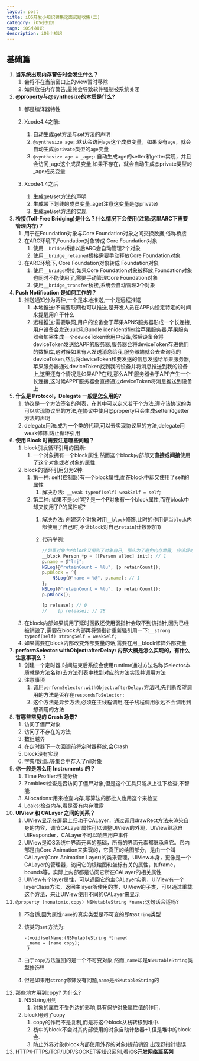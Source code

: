```yaml
---
layout: post
title: iOS开发小知识锦集之面试题收集(二)
category: iOS小知识
tags: iOS小知识
description: iOS小知识
---
```


## 基础篇
1. **当系统出现内存警告时会发生什么？**
    1. 会将不在当前窗口上的view暂时移除
    2. 如果放任内存警告,最终会导致软件强制被系统关闭
2. **@property与@synthesize的本质是什么?** 
    1. 都是编译器特性
    2. Xcode4.4之前:
        1. 自动生成get方法与set方法的声明
        2. `@synthesize age;`:默认会访问`age`这个成员变量，如果没有`age`，就会自动生成`@private`类型的`age`变量
        3. `@synthesize age = _age;`: 自动生成age的setter和getter实现，并且会访问_age这个成员变量,如果不存在，就会自动生成@private类型的_age成员变量
            
    3. Xcode4.4之后
        1. 生成get/set方法的声明
        2. 生成带下划线的成员变量_age(注意这变量是@private)
        3. 生成get/set方法的实现
3. **桥接(Toll-Free Bridging)是什么？什么情况下会使用(注意:这里ARC下需要管理内存)？**
    1. 用于在Foundation对象与Core Foundation对象之间交换数据,俗称桥接
    2. 在ARC环境下,Foundation对象转成 Core Foundation对象
        1. 使用`__bridge`桥接以后ARC会自动管理2个对象
        2. 使用`__bridge_retained`桥接需要手动释放Core Foundation对象
    3. 在ARC环境下, Core Foundation对象转成 Foundation对象
        1. 使用`__bridge`桥接,如果Core Foundation对象被释放,Foundation对象也同时不能使用了,需要手动管理Core Foundation对象
        2. 使用`__bridge_transfer`桥接,系统会自动管理2个对象
4. **Push Notification 是如何工作的？**
    1. 推送通知分为两种,一个是本地推送,一个是远程推送
        1. 本地推送:不需要联网也可以推送,是开发人员在APP内设定特定的时间来提醒用户干什么
        2. 远程推送:需要联网,用户的设备会于苹果APNS服务器形成一个长连接,用户设备会发送uuid和Bundle idenidentifier给苹果服务器,苹果服务器会加密生成一个deviceToken给用户设备,然后设备会将deviceToken发送给APP的服务器,服务器会将deviceToken存进他们的数据库,这时候如果有人发送消息给我,服务器端就会去查询我的deviceToken,然后将deviceToken和要发送的信息发送给苹果服务器,苹果服务器通过deviceToken找到我的设备并将消息推送到我的设备上,这里还有个情况是如果APP在线,那么APP服务器会于APP产生一个长连接,这时候APPF服务器会直接通过deviceToken将消息推送到设备上
5. **什么是 Protocol，Delegate 一般是怎么用的?**
    1. 协议是一个方法签名的列表，在其中可以定义若干个方法,遵守该协议的类可以实现协议里的方法,在协议中使用@property只会生成setter和getter方法的声明
    2. delegate用法:成为一个类的代理,可以去实现协议里的方法,delegate用weak修饰,防止循环引用
6. **使用 Block 时需要注意哪些问题？**
    1. block引发循环引用的因素:
        1. 一个对象拥有一个block属性,然而这个block内部却又**直接或间接**使用了这个对象或者对象的属性.
    2. block的循环引用分为2种:
        1. 第一种: self(控制器)有一个block属性,而在block中却又使用了self的属性
            1.  解决办法:` __weak typeof(self) weakSelf = self`;  
        2. 第二种: 如果不是self呢? 是一个P对象有一个block属性,而在block中却又使用了P的属性呢? 
            1. 解决办法: 创建这个对象时用`__block`修饰,此时的作用是当`block`内部使用了自己时,不让`block`对自己`retain`(计数器加1)
            2. 代码举例: 
                
                ```javascript
                //如果对象中的block又用到了对象自己, 那么为了避免内存泄露, 应该将对象修饰为__block
                __block Person *p = [[Person alloc] init]; // 1
                p.name = @"lnj";
                NSLog(@"retainCount = %lu", [p retainCount]);
                p.pBlock = ^{
                    NSLog(@"name = %@", p.name); // 1
                };
                NSLog(@"retainCount = %lu", [p retainCount]);
                p.pBlock();
                
                [p release]; // 0
                //    [p release]; // 2B
                ```
    3. 在block内部如果调用了延时函数还使用弱指针会取不到该指针,因为已经被销毁了,需要在block内部再将弱指针重新强引用一下:`__strong typeof(self) strongSelf = weakSelf;`
    4. 如果需要在block内部改变外部变量的话,需要在用__block修饰外部变量
7. **performSelector:withObject:afterDelay: 内部大概是怎么实现的，有什么注意事项么？**
    1. 创建一个定时器,时间结束后系统会使用runtime通过方法名称(Selector本质就是方法名称)去方法列表中找到对应的方法实现并调用方法
    2. 注意事项
        1. 调用`performSelector:withObject:afterDelay:`方法时,先判断希望调用的方法是否存在`respondsToSelector:`
        2. 这个方法是异步方法,必须在主线程调用,在子线程调用永远不会调用到想调用的方法
8. **有哪些常见的 Crash 场景?**
    1. 访问了僵尸对象
    2. 访问了不存在的方法
    3. 数组越界
    4. 在定时器下一次回调前将定时器释放,会Crash
    5. block没有实现
    6. 字典/数组..等集合中存入了nil对象
9. **你一般是怎么用 Instruments 的？**
    1. Time Profiler:性能分析
    2. Zombies:检查是否访问了僵尸对象,但是这个工具只能从上往下检查,不智能
    3. Allocations:用来检查内存,写算法的那批人也用这个来检查
    4. Leaks:检查内存,看是否有内存泄露
10. **UIView 和 CALayer 之间的关系？** 
    1. UIView显示在屏幕上归功于CALayer，通过调用drawRect方法来渲染自身的内容，调节CALayer属性可以调整UIView的外观，UIView继承自UIResponder，CALayer不可以响应用户事件
    2. UIView是iOS系统中界面元素的基础，所有的界面元素都继承自它。它内部是由Core Animation来实现的，它真正的绘图部分，是由一个叫CALayer(Core Animation Layer)的类来管理。UIView本身，更像是一个CALayer的管理器，访问它的根绘图和坐标有关的属性，如frame，bounds等，实际上内部都是访问它所在CALayer的相关属性
    3. UIView有个layer属性，可以返回它的主CALayer实例，UIView有一个layerClass方法，返回主layer所使用的类，UIView的子类，可以通过重载这个方法，来让UIView使用不同的CALayer来显示
11. `@property (nonatomic,copy) NSMutableString *name;`这句话合适吗?
    1. 不合适,因为属性`name`的真实类型是不可变的即`NSString`类型
    2. 该类的`set`方法为:
        
        ```
        -(void)setName:(NSMutableString *)name{
         _name = [name copy];
         }
        ```
    3.  由于`copy`方法返回的是一个不可变对象,然而`_name`却是`NSMutableString`类型修饰!!!
    4. 但是如果用`strong`修饰没有问题,`name`是`NSMutableString`的
12. 那些地方用到copy? 为什么?
    1. NSString用到
        1. 对象的属性不受外边的影响,具有保护对象属性值的作用.
    2. block用到了copy
        1. copy的作用不是复制,而是将这个block从栈转移到堆中.
        2. 栈中的block不会对其内部使用的对象自动计数器+1,但是堆中的block会.
        2. 防止外界对象(block内部使用外界的对象)提前销毁,出现野指针错误.
13. HTTP/HTTPS/TCP/UDP/SOCKET等知识区别,看**iOS开发网络篇系列**



